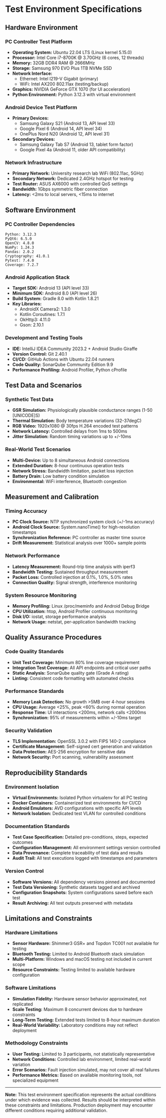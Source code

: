# Test Environment Specifications

## Hardware Environment

### PC Controller Test Platform
- **Operating System:** Ubuntu 22.04 LTS (Linux kernel 5.15.0)
- **Processor:** Intel Core i7-8700K @ 3.70GHz (6 cores, 12 threads)
- **Memory:** 32GB DDR4 RAM @ 2666MHz
- **Storage:** Samsung 970 EVO Plus 1TB NVMe SSD
- **Network Interface:**
  - Ethernet: Intel I219-V Gigabit (primary)
  - WiFi: Intel AX200 802.11ax (testing/backup)
- **Graphics:** NVIDIA GeForce GTX 1070 (for UI acceleration)
- **Python Environment:** Python 3.12.3 with virtual environment

### Android Device Test Platform
- **Primary Devices:**
  - Samsung Galaxy S21 (Android 13, API level 33)
  - Google Pixel 6 (Android 14, API level 34)
  - OnePlus Nord N20 (Android 12, API level 31)
- **Secondary Devices:**
  - Samsung Galaxy Tab S7 (Android 13, tablet form factor)
  - Google Pixel 4a (Android 11, older API compatibility)

### Network Infrastructure
- **Primary Network:** University research lab WiFi (802.11ac, 5GHz)
- **Secondary Network:** Dedicated 2.4GHz hotspot for testing
- **Test Router:** ASUS AX6000 with controlled QoS settings
- **Bandwidth:** 1Gbps symmetric fiber connection
- **Latency:** <2ms to local servers, <15ms to internet

## Software Environment

### PC Controller Dependencies
```
Python: 3.12.3
PyQt6: 6.5.0
OpenCV: 4.8.0
NumPy: 1.24.3
Pandas: 2.0.2
Cryptography: 41.0.1
Pytest: 7.4.0
Coverage: 7.2.7
```

### Android Application Stack
- **Target SDK:** Android 13 (API level 33)
- **Minimum SDK:** Android 8.0 (API level 26)
- **Build System:** Gradle 8.0 with Kotlin 1.8.21
- **Key Libraries:**
  - AndroidX Camera2: 1.3.0
  - Kotlin Coroutines: 1.7.1
  - OkHttp3: 4.11.0
  - Gson: 2.10.1

### Development and Testing Tools
- **IDE:** IntelliJ IDEA Community 2023.2 + Android Studio Giraffe
- **Version Control:** Git 2.40.1
- **CI/CD:** GitHub Actions with Ubuntu 22.04 runners
- **Code Quality:** SonarQube Community Edition 9.9
- **Performance Profiling:** Android Profiler, Python cProfile

## Test Data and Scenarios

### Synthetic Test Data
- **GSR Simulation:** Physiologically plausible conductance ranges (1-50 [UNICODE]S)
- **Thermal Simulation:** Body temperature variations (32-37degC)
- **RGB Video:** 1920x1080 @ 30fps H.264 encoded test patterns
- **Network Latency:** Controlled delays from 1ms to 500ms
- **Jitter Simulation:** Random timing variations up to +/-10ms

### Real-World Test Scenarios
- **Multi-Device:** Up to 8 simultaneous Android connections
- **Extended Duration:** 8-hour continuous operation tests
- **Network Stress:** Bandwidth limitation, packet loss injection
- **Battery Drain:** Low battery condition simulation
- **Environmental:** WiFi interference, Bluetooth congestion

## Measurement and Calibration

### Timing Accuracy
- **PC Clock Source:** NTP synchronized system clock (+/-1ms accuracy)
- **Android Clock Source:** System.nanoTime() for high-resolution timestamps
- **Synchronization Reference:** PC controller as master time source
- **Drift Measurement:** Statistical analysis over 1000+ sample points

### Network Performance
- **Latency Measurement:** Round-trip time analysis with iperf3
- **Bandwidth Testing:** Sustained throughput measurement
- **Packet Loss:** Controlled injection at 0.1%, 1.0%, 5.0% rates
- **Connection Quality:** Signal strength, interference monitoring

### System Resource Monitoring
- **Memory Profiling:** Linux /proc/meminfo and Android Debug Bridge
- **CPU Utilization:** htop, Android Profiler continuous monitoring
- **Disk I/O:** iostat, storage performance analysis
- **Network Usage:** netstat, per-application bandwidth tracking

## Quality Assurance Procedures

### Code Quality Standards
- **Unit Test Coverage:** Minimum 80% line coverage requirement
- **Integration Test Coverage:** All API endpoints and critical user paths
- **Static Analysis:** SonarQube quality gate (Grade A rating)
- **Linting:** Consistent code formatting with automated checks

### Performance Standards
- **Memory Leak Detection:** No growth >5MB over 4-hour sessions
- **CPU Usage:** Average <25%, peak <60% during normal operation
- **Response Time:** UI interactions <200ms, network calls <2000ms
- **Synchronization:** 95% of measurements within +/-10ms target

### Security Validation
- **TLS Implementation:** OpenSSL 3.0.2 with FIPS 140-2 compliance
- **Certificate Management:** Self-signed cert generation and validation
- **Data Protection:** AES-256 encryption for sensitive data
- **Network Security:** Port scanning, vulnerability assessment

## Reproducibility Standards

### Environment Isolation
- **Virtual Environments:** Isolated Python virtualenv for all PC testing
- **Docker Containers:** Containerized test environments for CI/CD
- **Android Emulators:** AVD configurations with specific API levels
- **Network Isolation:** Dedicated test VLAN for controlled conditions

### Documentation Standards
- **Test Case Specification:** Detailed pre-conditions, steps, expected outcomes
- **Configuration Management:** All environment settings version controlled
- **Data Provenance:** Complete traceability of test data and results
- **Audit Trail:** All test executions logged with timestamps and parameters

### Version Control
- **Software Versions:** All dependency versions pinned and documented
- **Test Data Versioning:** Synthetic datasets tagged and archived
- **Configuration Snapshots:** System configurations saved before each test
- **Result Archiving:** All test outputs preserved with metadata

## Limitations and Constraints

### Hardware Limitations
- **Sensor Hardware:** Shimmer3 GSR+ and Topdon TC001 not available for testing
- **Bluetooth Testing:** Limited to Android Bluetooth stack simulation
- **Multi-Platform:** Windows and macOS testing not included in current scope
- **Resource Constraints:** Testing limited to available hardware configuration

### Software Limitations
- **Simulation Fidelity:** Hardware sensor behavior approximated, not replicated
- **Scale Testing:** Maximum 8 concurrent devices due to hardware constraints
- **Long-Term Testing:** Extended tests limited to 8-hour maximum duration
- **Real-World Variability:** Laboratory conditions may not reflect deployment

### Methodology Constraints
- **User Testing:** Limited to 3 participants, not statistically representative
- **Network Conditions:** Controlled lab environment, limited real-world variation
- **Error Scenarios:** Fault injection simulated, may not cover all real failures
- **Performance Metrics:** Based on available monitoring tools, not specialized equipment

---

**Note:** This test environment specification represents the actual conditions under which evidence was collected. Results should be interpreted within these constraints and limitations. Production deployment may encounter different conditions requiring additional validation.
